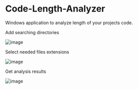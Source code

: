 # Code-Length-Analyzer

Windows application to analyze length of your projects code.

Add searching directories

![image](https://user-images.githubusercontent.com/39644008/231604170-cad468c3-1f6e-4bb5-9a1b-5b907a115674.png)


Select needed files extensions

![image](https://user-images.githubusercontent.com/39644008/231604364-dcb56b1c-0bff-4db8-ae1a-bf23506983fd.png)


Get analysis results

![image](https://user-images.githubusercontent.com/39644008/231604449-b0286e82-e8a0-4458-8324-ccb76926f82f.png)
